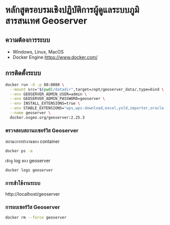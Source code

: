 # หลักสูตรอบรมเชิงปฏิบัติการผู้ดูแลระบบภูมิสารสนเทศ Geoserver

## ความต้องการระบบ

- Windows, Linux, MacOS
- Docker Engine https://www.docker.com/

## การติดตั้งระบบ

```bash
docker run -d -p 80:8080 \
  --mount src="$(pwd)/datadir",target=/opt/geoserver_data/,type=bind \
  --env GEOSERVER_ADMIN_USER=admin \
  --env GEOSERVER_ADMIN_PASSWORD=geoserver \
  --env INSTALL_EXTENSIONS=true \
  --env STABLE_EXTENSIONS="wps,wps-download,excel,ysld,importer,oracle,sqlserver,authkey" \
  --name geoserver \
  docker.osgeo.org/geoserver:2.25.3

```

### ตรวจสอบสถานะเซอร์วิส Geoserver

สถานะการทำงานของ container
```bash
docker ps -a
```

เข้าดู log ของ geoserver

```bash
docker logs geoserver
```



### การเข้าใช้งานระบบ

http://localhost/geoserver


### การลบเซอร์วิส Geoserver

```bash
docker rm --force geoserver
```